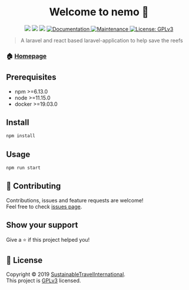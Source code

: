 <h1 align="center">Welcome to nemo 👋</h1>
<p style="text-align: center" >
  <img src="https://img.shields.io/badge/npm-%3E%3D6.13.0-blue.svg" />
  <img src="https://img.shields.io/badge/node-%3E%3D11.15.0-blue.svg" />
  <img src="https://img.shields.io/badge/docker-%3E%3D19.03.0-blue.svg" />
  <a href="https://github.com/SustainableTravelInternational/nemo#readme" target="_blank">
    <img alt="Documentation" src="https://img.shields.io/badge/documentation-yes-brightgreen.svg" />
  </a>
  <a href="https://github.com/SustainableTravelInternational/nemo/graphs/commit-activity" target="_blank">
    <img alt="Maintenance" src="https://img.shields.io/badge/Maintained%3F-yes-green.svg" />
  </a>
  <a href="https://github.com/SustainableTravelInternational/nemo/blob/master/LICENSE" target="_blank">
    <img alt="License: GPLv3" src="https://img.shields.io/github/license/SustainableTravelInternational/nemo" />
  </a>
</p>

> A laravel and react based laravel-application to help save the reefs

### 🏠 [Homepage](https://supportnemo.com/)

## Prerequisites

- npm >=6.13.0
- node >=11.15.0
- docker >=19.03.0

## Install

```sh
npm install
```

## Usage

```sh
npm run start
```

## 🤝 Contributing

Contributions, issues and feature requests are welcome!<br />Feel free to check [issues page](https://github.com/SustainableTravelInternational/nemo/issues).

## Show your support

Give a ⭐️ if this project helped you!

## 📝 License

Copyright © 2019 [SustainableTravelInternational](https://github.com/SustainableTravelInternational).<br />
This project is [GPLv3](https://github.com/SustainableTravelInternational/nemo/blob/master/LICENSE) licensed.
